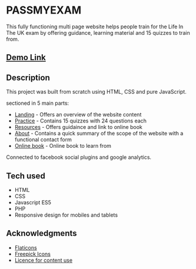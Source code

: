 # PASSMYEXAM

This fully functioning multi page website helps people train for the Life In The UK exam by offering guidance, 
learning material and 15 quizzes to train from.



## [Demo Link](https://passmyexam.co.uk/src/pages/practice.html)



## Description

This project was built from scratch using HTML, CSS and pure JavaScript. 

sectioned in 5 main parts:
* [Landing](https://passmyexam.co.uk/index.html) - Offers an overview of the website content
* [Practice](https://passmyexam.co.uk/src/pages/practice.html) - Contains 15 quizzes with 24 questions each
* [Resources](https://passmyexam.co.uk/src/pages/resources.html) - Offers guidaince and link to online book
* [About](https://passmyexam.co.uk/src/pages/about.php) - Contains a quick summary of the scope of the website with a functional contact form
* [Online book](https://passmyexam.co.uk/src/pages/chapter/chapter1.html) - Online book to learn from


Connected to facebook social plugins and google analytics. 

## Tech used

* HTML
* CSS
* Javascript ES5
* PHP
* Responsive design for mobiles and tablets


## Acknowledgments

* [Flaticons](https://www.flaticon.com/authors/popcorns-arts)
* [Freepick Icons](https://www.freepik.com/)
* [Licence for content use](http://www.nationalarchives.gov.uk/doc/open-government-licence/version/3/)

